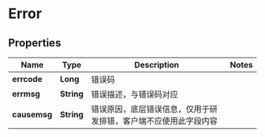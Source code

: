 # Error

## Properties
Name | Type | Description | Notes
------------ | ------------- | ------------- | -------------
**errcode** | **Long** | 错误码 | 
**errmsg** | **String** | 错误描述，与错误码对应 | 
**causemsg** | **String** | 错误原因，底层错误信息，仅用于研发排错，客户端不应使用此字段内容 | 
